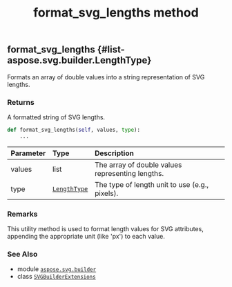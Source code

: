﻿---
title: format_svg_lengths method
second_title: Aspose.SVG for Python via .NET API References
description: 
type: docs
weight: 20
url: /python-net/aspose.svg.builder/svgbuilderextensions/format_svg_lengths/
is_root: false
---

## format_svg_lengths {#list-aspose.svg.builder.LengthType}

Formats an array of double values into a string representation of SVG lengths.


### Returns 


A formatted string of SVG lengths.


```python
def format_svg_lengths(self, values, type):
    ...
```


| Parameter | Type | Description |
| :- | :- | :- |
| values | list | The array of double values representing lengths. |
| type | [`LengthType`](/svg/python-net/aspose.svg.builder/lengthtype) | The type of length unit to use (e.g., pixels). |
### Remarks

This utility method is used to format length values for SVG attributes, appending the appropriate unit (like 'px') to each value.


### See Also
* module [`aspose.svg.builder`](../../)
* class [`SVGBuilderExtensions`](/svg/python-net/aspose.svg.builder/svgbuilderextensions)
